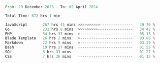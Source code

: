 
<!--START_SECTION:waka-->

```rust
From: 29 December 2023 - To: 02 April 2024

Total Time: 672 hrs 1 min

JavaScript       267 hrs 45 mins >>>>>>>>>>---------------   39.70 %
Go               232 hrs 8 mins  >>>>>>>>>----------------   34.42 %
PHP              34 hrs 35 mins  >------------------------   05.13 %
Blade Template   26 hrs 2 mins   >------------------------   03.86 %
Markdown         22 hrs 9 mins   >------------------------   03.29 %
Bash             10 hrs 27 mins  -------------------------   01.55 %
SQL              8 hrs 33 mins   -------------------------   01.27 %
CSS              7 hrs 36 mins   -------------------------   01.13 %
```

<!--END_SECTION:waka-->
<!---
Abedmuh/Abedmuh is a ✨ special ✨ repository because its `README.md` (this file) appears on your GitHub profile.
You can click the Preview link to take a look at your changes.
--->
